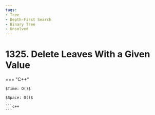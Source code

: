```yaml
---
tags:
- Tree
- Depth-First Search
- Binary Tree
- Unsolved
---
```



# 1325. Delete Leaves With a Given Value

=== "C++"

    $Time: O()$

    $Space: O()$

    ```c++
    ```